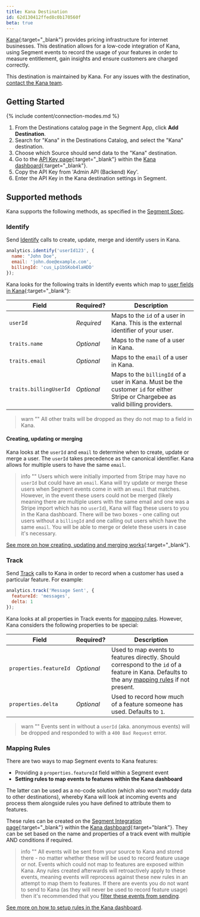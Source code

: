 ```yaml
---
title: Kana Destination
id: 62d130412ffed8c0b170560f
beta: true
---
```


[Kana](https://www.usekana.com/?utm_source=segment&utm_medium=docs){:target="_blank"} provides pricing infrastructure for internet businesses. This destination allows for a low-code integration of Kana, using Segment events to record the usage of your features in order to measure entitlement, gain insights and ensure customers are charged correctly.

This destination is maintained by Kana. For any issues with the destination, [contact the Kana team](mailto:team@usekana.com).

## Getting Started

{% include content/connection-modes.md %} 

1. From the Destinations catalog page in the Segment App, click **Add Destination**.
2. Search for "Kana" in the Destinations Catalog, and select the "Kana" destination.
3. Choose which Source should send data to the "Kana" destination.
4. Go to the [API Key page](https://dashboard.usekana.com/developer){:target="_blank"} within the [Kana dashboard](https://dashboard.usekana.com){:target="_blank"}.
5. Copy the API Key from 'Admin API (Backend) Key'.
6. Enter the API Key in the Kana destination settings in Segment.


## Supported methods

Kana supports the following methods, as specified in the [Segment Spec](/docs/connections/spec).

### Identify

Send [Identify](/docs/connections/spec/identify) calls to create, update, merge and identify users in Kana.

```js
analytics.identify('userId123', {
  name: "John Doe",
  email: 'john.doe@example.com',
  billingId: 'cus_Lp1bSKob4laHDD'
});
```

Kana looks for the following traits in Identify events which map to [user fields in Kana](https://kana-1.gitbook.io/kana-docs/reference/admin-api-backend-reference/objects#user){:target="_blank"}:

| Field                  | Required?  | Description                                                                                                                     |
| ---------------------- | ---------- | ------------------------------------------------------------------------------------------------------------------------------- |
| `userId`               | *Required* | Maps to the `id` of a user in Kana. This is the external identifier of your user.                                                |
| `traits.name`          | *Optional* | Maps to the `name` of a user in Kana.                                                                                           |
| `traits.email`         | *Optional* | Maps to the `email` of a user in Kana.                                                                                          |
| `traits.billingUserId` | *Optional* | Maps to the `billingId` of a user in Kana. Must be the customer `id` for either Stripe or Chargebee as valid billing providers. |

> warn ""
>  All other traits will be dropped as they do not map to a field in Kana.

#### Creating, updating or merging

Kana looks at the `userId` and `email` to determine when to create, update or merge a user. The `userId` takes precedence as the canonical identifier.  Kana allows for multiple users to have the same `email`. 

> info ""
> Users which were initially imported from Stripe may have no `userId` but could have an `email`. Kana will try update or merge these users when Segment events come in with an `email` that matches. However, in the event these users could not be merged (likely meaning there are multiple users with the same email and one was a Stripe import which has no `userId`), Kana will flag these users to you in the Kana dashboard. There will be two boxes - one calling out users without a `billingId` and one calling out users which have the same `email`. You will be able to merge or delete these users in case it's necessary.

[See more on how creating, updating and merging works](https://kana-1.gitbook.io/kana-docs){:target="_blank"}.

### Track

Send [Track](/docs/connections/spec/track) calls to Kana in order to record when a customer has used a particular feature. For example:

```js
analytics.track('Message Sent', {
  featureId: 'messages',
  delta: 1
});
```

Kana looks at all properties in Track events for [mapping rules](#mapping-rules). However, Kana considers the following properties to be special:

| Field                  | Required?  | Description                                                                                                                                                   |
| ---------------------- | ---------- | ------------------------------------------------------------------------------------------------------------------------------------------------------------- |
| `properties.featureId` | *Optional* | Used to map events to features directly. Should correspond to the `id` of a feature in Kana. Defaults to the any [mapping rules](#kana-rules) if not present. |
| `properties.delta`     | *Optional* | Used to record how much of a feature someone has used. Defaults to `1`.                                                                                       |

> warn ""
> Events sent in without a `userId` (aka. anonymous events) will be dropped and responded to with a `400 Bad Request` error.

### Mapping Rules
There are two ways to map Segment events to Kana features:

* Providing a `properties.featureId` field within a Segment event
* **Setting rules to map events to features within the Kana dashboard**

The latter can be used as a no-code solution (which also won't muddy data to other destinations), whereby Kana will look at incoming events and process them alongside rules you have defined to attribute them to features.

These rules can be created on the [Segment Integration page](https://dashboard.usekana.com/integrations/segment/rules){:target="_blank"} within the [Kana dashboard](https://dashboard.usekana.com){:target="blank"}. They can be set based on the name and properties of a track event with multiple AND conditions if required.

> info ""
>  All events will be sent from your source to Kana and stored there - no matter whether these will be used to record feature usage or not. Events which could not map to features are exposed within Kana. Any rules created afterwards will retroactively apply to these events, meaning events will reprocess against these new rules in an attempt to map them to features. If there are events you do not want to send to Kana (as they will never be used to record feature usage) then it's recommended that you [filter these events from sending](/docs/guides/filtering-data/).


[See more on how to setup rules in the Kana dashboard](https://kana-1.gitbook.io/kana-docs).